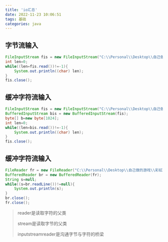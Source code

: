 ```yaml
---
title: 'io汇总'
date: 2022-11-23 10:06:51
tags: 基础
categories: java
---
```


## 字节流输入

```java
FileInputStream fis = new FileInputStream("C:\\Personal\\Desktop\\自己做的游戏\\彩虹屁生成器\\1.txt");
int len=0;
while((len=fis.read())!=-1){
    System.out.println((char) len);
}
fis.close();
```

## 缓冲字符流输入

```java
FileInputStream fis = new FileInputStream("C:\\Personal\\Desktop\\自己做的游戏\\彩虹屁生成器\\1.txt");
BufferedInputStream bis = new BufferedInputStream(fis);
byte[] b=new byte[1024];
int len=0;
while((len=bis.read())!=-1){
    System.out.println((char) len);
}
fis.close();
```

## 缓冲字符流输入

```java
FileReader fr = new FileReader("C:\\Personal\\Desktop\\自己做的游戏\\彩虹屁生成器\\1.txt");
BufferedReader br = new BufferedReader(fr);
String s=null;
while((s=br.readLine())!=null){
    System.out.println(s);
}
br.close();
fr.close();
```

> reader是读取字符的父类
>
> stream是读取字节的父类
>
> inputstreamreader是沟通字节与字符的桥梁
